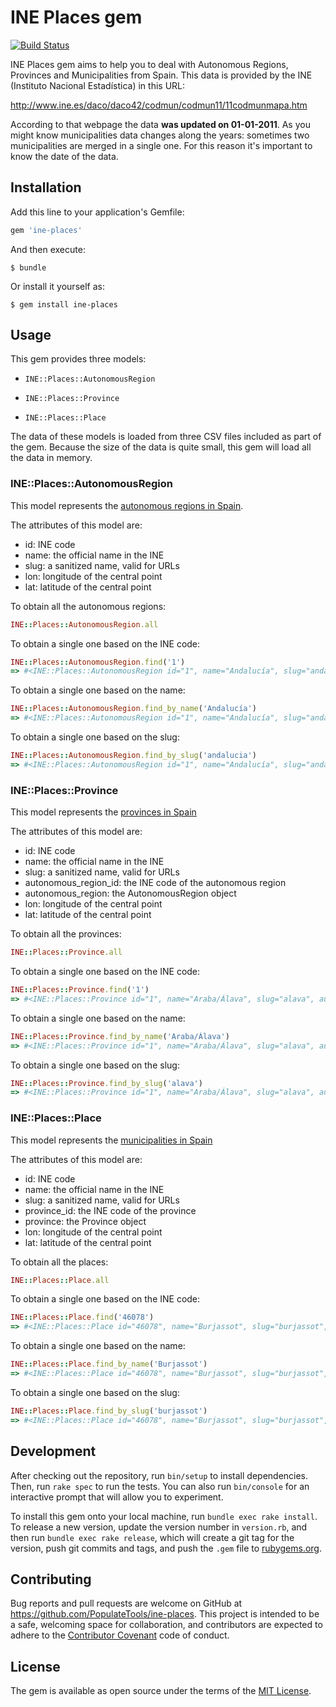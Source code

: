 # INE Places gem

[![Build Status](https://travis-ci.org/PopulateTools/ine-places.svg)](https://travis-ci.org/PopulateTools/ine-places)

INE Places gem aims to help you to deal with Autonomous Regions, Provinces and Municipalities from
Spain. This data is provided by the INE (Instituto Nacional Estadística) in this URL:

http://www.ine.es/daco/daco42/codmun/codmun11/11codmunmapa.htm

According to that webpage the data **was updated on 01-01-2011**. As you might know municipalities
data changes along the years: sometimes two municipalities are merged in a single one. For this
reason it's important to know the date of the data.

## Installation

Add this line to your application's Gemfile:

```ruby
gem 'ine-places'
```

And then execute:

    $ bundle

Or install it yourself as:

    $ gem install ine-places

## Usage

This gem provides three models:

- `INE::Places::AutonomousRegion`

- `INE::Places::Province`

- `INE::Places::Place`

The data of these models is loaded from three CSV files included as part of the gem. Because the
size of the data is quite small, this gem will load all the data in memory.

### INE::Places::AutonomousRegion

This model represents the [autonomous regions in Spain](https://en.wikipedia.org/wiki/Autonomous_communities_of_Spain).

The attributes of this model are:

- id: INE code
- name: the official name in the INE
- slug: a sanitized name, valid for URLs
- lon: longitude of the central point
- lat: latitude of the central point

To obtain all the autonomous regions:

```ruby
INE::Places::AutonomousRegion.all
```

To obtain a single one based on the INE code:

```ruby
INE::Places::AutonomousRegion.find('1')
=> #<INE::Places::AutonomousRegion id="1", name="Andalucía", slug="andalucia", lon="-4.7277528", lat="37.5442706">
```

To obtain a single one based on the name:

```ruby
INE::Places::AutonomousRegion.find_by_name('Andalucía')
=> #<INE::Places::AutonomousRegion id="1", name="Andalucía", slug="andalucia", lon="-4.7277528", lat="37.5442706">
```

To obtain a single one based on the slug:

```ruby
INE::Places::AutonomousRegion.find_by_slug('andalucia')
=> #<INE::Places::AutonomousRegion id="1", name="Andalucía", slug="andalucia", lon="-4.7277528", lat="37.5442706">
```

### INE::Places::Province

This model represents the [provinces in Spain](https://en.wikipedia.org/wiki/Provinces_of_Spain)

The attributes of this model are:

- id: INE code
- name: the official name in the INE
- slug: a sanitized name, valid for URLs
- autonomous_region_id: the INE code of the autonomous region
- autonomous_region: the AutonomousRegion object
- lon: longitude of the central point
- lat: latitude of the central point

To obtain all the provinces:

```ruby
INE::Places::Province.all
```

To obtain a single one based on the INE code:

```ruby
INE::Places::Province.find('1')
=> #<INE::Places::Province id="1", name="Araba/Álava", slug="alava", autonomous_region_id="16", lon="-2.6983868", lat="42.9099989", autonomous_region=#<INE::Places::AutonomousRegion id="16", name="País Vasco", slug="pais-vasco", lon="-2.6189273", lat="42.9896248">>
```

To obtain a single one based on the name:

```ruby
INE::Places::Province.find_by_name('Araba/Álava')
=> #<INE::Places::Province id="1", name="Araba/Álava", slug="alava", autonomous_region_id="16", lon="-2.6983868", lat="42.9099989", autonomous_region=#<INE::Places::AutonomousRegion id="16", name="País Vasco", slug="pais-vasco", lon="-2.6189273", lat="42.9896248">>
```

To obtain a single one based on the slug:

```ruby
INE::Places::Province.find_by_slug('alava')
=> #<INE::Places::Province id="1", name="Araba/Álava", slug="alava", autonomous_region_id="16", lon="-2.6983868", lat="42.9099989", autonomous_region=#<INE::Places::AutonomousRegion id="16", name="País Vasco", slug="pais-vasco", lon="-2.6189273", lat="42.9896248">>
```

### INE::Places::Place

This model represents the [municipalities in Spain](https://en.wikipedia.org/wiki/List_of_municipalities_of_Spain)

The attributes of this model are:

- id: INE code
- name: the official name in the INE
- slug: a sanitized name, valid for URLs
- province_id: the INE code of the province
- province: the Province object
- lon: longitude of the central point
- lat: latitude of the central point

To obtain all the places:

```ruby
INE::Places::Place.all
```

To obtain a single one based on the INE code:

```ruby
INE::Places::Place.find('46078')
=> #<INE::Places::Place id="46078", name="Burjassot", slug="burjassot", province_id="46", lon="-0.4135963", lat="39.5096699", province=#<INE::Places::Province id="46", name="Valencia/València", slug="valencia", autonomous_region_id="10", lon="-0.3762881", lat="39.4699075", autonomous_region=#<INE::Places::AutonomousRegion id="10", name="Comunidad Valenciana", slug="comunidad-valenciana", lon="-0.7532808999999999", lat="39.4840108">>>
```

To obtain a single one based on the name:

```ruby
INE::Places::Place.find_by_name('Burjassot')
=> #<INE::Places::Place id="46078", name="Burjassot", slug="burjassot", province_id="46", lon="-0.4135963", lat="39.5096699", province=#<INE::Places::Province id="46", name="Valencia/València", slug="valencia", autonomous_region_id="10", lon="-0.3762881", lat="39.4699075", autonomous_region=#<INE::Places::AutonomousRegion id="10", name="Comunidad Valenciana", slug="comunidad-valenciana", lon="-0.7532808999999999", lat="39.4840108">>>
```

To obtain a single one based on the slug:

```ruby
INE::Places::Place.find_by_slug('burjassot')
=> #<INE::Places::Place id="46078", name="Burjassot", slug="burjassot", province_id="46", lon="-0.4135963", lat="39.5096699", province=#<INE::Places::Province id="46", name="Valencia/València", slug="valencia", autonomous_region_id="10", lon="-0.3762881", lat="39.4699075", autonomous_region=#<INE::Places::AutonomousRegion id="10", name="Comunidad Valenciana", slug="comunidad-valenciana", lon="-0.7532808999999999", lat="39.4840108">>>
```

## Development

After checking out the repository, run `bin/setup` to install dependencies. Then, run `rake spec` to run the tests. You can also run `bin/console` for an interactive prompt that will allow you to experiment.

To install this gem onto your local machine, run `bundle exec rake install`. To release a new version, update the version number in `version.rb`, and then run `bundle exec rake release`, which will create a git tag for the version, push git commits and tags, and push the `.gem` file to [rubygems.org](https://rubygems.org).

## Contributing

Bug reports and pull requests are welcome on GitHub at https://github.com/PopulateTools/ine-places. This project is intended to be a safe, welcoming space for collaboration, and contributors are expected to adhere to the [Contributor Covenant](contributor-covenant.org) code of conduct.

## License

The gem is available as open source under the terms of the [MIT License](http://opensource.org/licenses/MIT).

